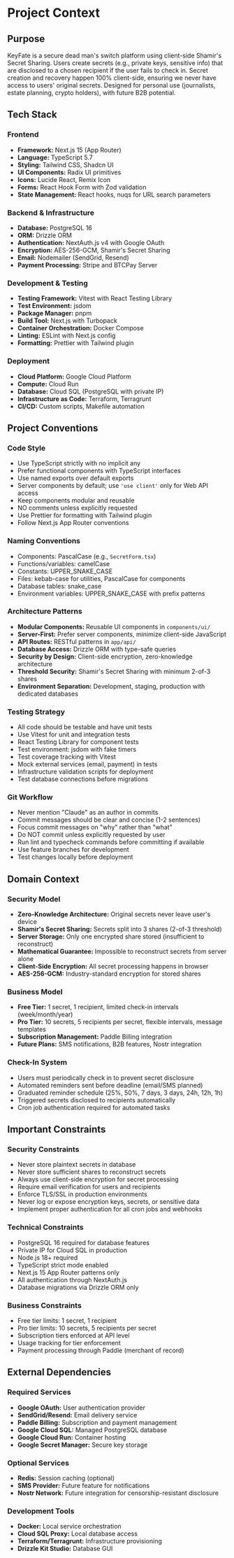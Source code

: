# Project Context

## Purpose

KeyFate is a secure dead man's switch platform using client-side Shamir's Secret Sharing. Users create secrets (e.g., private keys, sensitive info) that are disclosed to a chosen recipient if the user fails to check in. Secret creation and recovery happen 100% client-side, ensuring we never have access to users' original secrets. Designed for personal use (journalists, estate planning, crypto holders), with future B2B potential.

## Tech Stack

### Frontend
- **Framework:** Next.js 15 (App Router)
- **Language:** TypeScript 5.7
- **Styling:** Tailwind CSS, Shadcn UI
- **UI Components:** Radix UI primitives
- **Icons:** Lucide React, Remix Icon
- **Forms:** React Hook Form with Zod validation
- **State Management:** React hooks, nuqs for URL search parameters

### Backend & Infrastructure
- **Database:** PostgreSQL 16
- **ORM:** Drizzle ORM
- **Authentication:** NextAuth.js v4 with Google OAuth
- **Encryption:** AES-256-GCM, Shamir's Secret Sharing
- **Email:** Nodemailer (SendGrid, Resend)
- **Payment Processing:** Stripe and BTCPay Server

### Development & Testing
- **Testing Framework:** Vitest with React Testing Library
- **Test Environment:** jsdom
- **Package Manager:** pnpm
- **Build Tool:** Next.js with Turbopack
- **Container Orchestration:** Docker Compose
- **Linting:** ESLint with Next.js config
- **Formatting:** Prettier with Tailwind plugin

### Deployment
- **Cloud Platform:** Google Cloud Platform
- **Compute:** Cloud Run
- **Database:** Cloud SQL (PostgreSQL with private IP)
- **Infrastructure as Code:** Terraform, Terragrunt
- **CI/CD:** Custom scripts, Makefile automation

## Project Conventions

### Code Style
- Use TypeScript strictly with no implicit any
- Prefer functional components with TypeScript interfaces
- Use named exports over default exports
- Server components by default; use `'use client'` only for Web API access
- Keep components modular and reusable
- NO comments unless explicitly requested
- Use Prettier for formatting with Tailwind plugin
- Follow Next.js App Router conventions

### Naming Conventions
- Components: PascalCase (e.g., `SecretForm.tsx`)
- Functions/variables: camelCase
- Constants: UPPER_SNAKE_CASE
- Files: kebab-case for utilities, PascalCase for components
- Database tables: snake_case
- Environment variables: UPPER_SNAKE_CASE with prefix patterns

### Architecture Patterns
- **Modular Components:** Reusable UI components in `components/ui/`
- **Server-First:** Prefer server components, minimize client-side JavaScript
- **API Routes:** RESTful patterns in `app/api/`
- **Database Access:** Drizzle ORM with type-safe queries
- **Security by Design:** Client-side encryption, zero-knowledge architecture
- **Threshold Security:** Shamir's Secret Sharing with minimum 2-of-3 shares
- **Environment Separation:** Development, staging, production with dedicated databases

### Testing Strategy
- All code should be testable and have unit tests
- Use Vitest for unit and integration tests
- React Testing Library for component tests
- Test environment: jsdom with fake timers
- Test coverage tracking with Vitest
- Mock external services (email, payment) in tests
- Infrastructure validation scripts for deployment
- Test database connections before migrations

### Git Workflow
- Never mention "Claude" as an author in commits
- Commit messages should be clear and concise (1-2 sentences)
- Focus commit messages on "why" rather than "what"
- Do NOT commit unless explicitly requested by user
- Run lint and typecheck commands before committing if available
- Use feature branches for development
- Test changes locally before deployment

## Domain Context

### Security Model
- **Zero-Knowledge Architecture:** Original secrets never leave user's device
- **Shamir's Secret Sharing:** Secrets split into 3 shares (2-of-3 threshold)
- **Server Storage:** Only one encrypted share stored (insufficient to reconstruct)
- **Mathematical Guarantee:** Impossible to reconstruct secrets from server alone
- **Client-Side Encryption:** All secret processing happens in browser
- **AES-256-GCM:** Industry-standard encryption for stored shares

### Business Model
- **Free Tier:** 1 secret, 1 recipient, limited check-in intervals (week/month/year)
- **Pro Tier:** 10 secrets, 5 recipients per secret, flexible intervals, message templates
- **Subscription Management:** Paddle Billing integration
- **Future Plans:** SMS notifications, B2B features, Nostr integration

### Check-In System
- Users must periodically check in to prevent secret disclosure
- Automated reminders sent before deadline (email/SMS planned)
- Graduated reminder schedule (25%, 50%, 7 days, 3 days, 24h, 12h, 1h)
- Triggered secrets disclosed to recipients automatically
- Cron job authentication required for automated tasks

## Important Constraints

### Security Constraints
- Never store plaintext secrets in database
- Never store sufficient shares to reconstruct secrets
- Always use client-side encryption for secret processing
- Require email verification for users and recipients
- Enforce TLS/SSL in production environments
- Never log or expose encryption keys, secrets, or sensitive data
- Implement proper authentication for all cron jobs and webhooks

### Technical Constraints
- PostgreSQL 16 required for database features
- Private IP for Cloud SQL in production
- Node.js 18+ required
- TypeScript strict mode enabled
- Next.js 15 App Router patterns only
- All authentication through NextAuth.js
- Database migrations via Drizzle ORM only

### Business Constraints
- Free tier limits: 1 secret, 1 recipient
- Pro tier limits: 10 secrets, 5 recipients per secret
- Subscription tiers enforced at API level
- Usage tracking for tier enforcement
- Payment processing through Paddle (merchant of record)

## External Dependencies

### Required Services
- **Google OAuth:** User authentication provider
- **SendGrid/Resend:** Email delivery service
- **Paddle Billing:** Subscription and payment management
- **Google Cloud SQL:** Managed PostgreSQL database
- **Google Cloud Run:** Container hosting
- **Google Secret Manager:** Secure key storage

### Optional Services
- **Redis:** Session caching (optional)
- **SMS Provider:** Future feature for notifications
- **Nostr Network:** Future integration for censorship-resistant disclosure

### Development Tools
- **Docker:** Local service orchestration
- **Cloud SQL Proxy:** Local database access
- **Terraform/Terragrunt:** Infrastructure provisioning
- **Drizzle Kit Studio:** Database GUI
